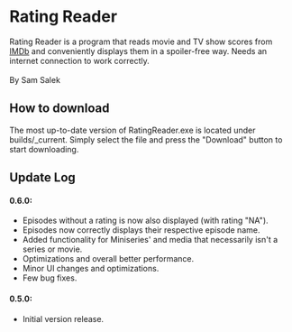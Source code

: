 # Rating Reader

Rating Reader is a program that reads movie and TV show scores from [IMDb](https://www.imdb.com) and conveniently displays them in a spoiler-free way. Needs an internet connection to work correctly.
<br />
<br />
By Sam Salek

## How to download
The most up-to-date version of RatingReader.exe is located under builds/_current. Simply select the file and press the "Download" button to start downloading.

## Update Log
#### 0.6.0:
* Episodes without a rating is now also displayed (with rating "NA").
* Episodes now correctly displays their respective episode name.
* Added functionality for Miniseries' and media that necessarily isn't a series or movie.
* Optimizations and overall better performance.
* Minor UI changes and optimizations.
* Few bug fixes.

#### 0.5.0:
* Initial version release.
